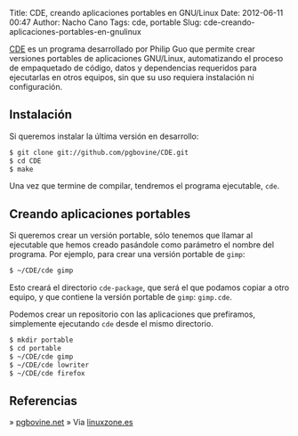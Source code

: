Title: CDE, creando aplicaciones portables en GNU/Linux
Date: 2012-06-11 00:47
Author: Nacho Cano
Tags: cde, portable
Slug: cde-creando-aplicaciones-portables-en-gnulinux

[CDE][] es un programa desarrollado por Philip Guo que permite crear
versiones portables de aplicaciones GNU/Linux, automatizando el proceso
de empaquetado de código, datos y dependencias requeridos para
ejecutarlas en otros equipos, sin que su uso requiera instalación ni
configuración.

Instalación
-----------

Si queremos instalar la última versión en desarrollo:

```bash
$ git clone git://github.com/pgbovine/CDE.git
$ cd CDE
$ make
```

Una vez que termine de compilar, tendremos el programa ejecutable,
`cde`.

Creando aplicaciones portables
------------------------------

Si queremos crear un versión portable, sólo tenemos que llamar al
ejecutable que hemos creado pasándole como parámetro el nombre del
programa. Por ejemplo, para crear una versión portable de `gimp`:

```bash
$ ~/CDE/cde gimp
```

Esto creará el directorio `cde-package`, que será el que podamos copiar
a otro equipo, y que contiene la versión portable de `gimp`: `gimp.cde`.

Podemos crear un repositorio con las aplicaciones que prefiramos,
simplemente ejecutando `cde` desde el mismo directorio.

```bash
$ mkdir portable
$ cd portable
$ ~/CDE/cde gimp
$ ~/CDE/cde lowriter
$ ~/CDE/cde firefox
```

Referencias
-----------

» [pgbovine.net][CDE]
» Via [linuxzone.es][]

  [CDE]: http://www.pgbovine.net/cde.html
    "CDE"
  [linuxzone.es]: http://www.linuxzone.es/2012/06/04/creando-aplicaciones-portables-en-gnulinux/
    "linuxzone.es"
